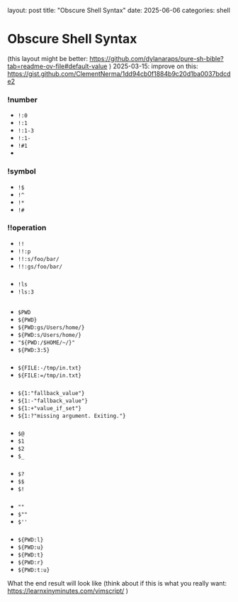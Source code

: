 layout: post
title: "Obscure Shell Syntax"
date: 2025-06-06
categories: shell

# Obscure Shell Syntax

(this layout might be better: https://github.com/dylanaraps/pure-sh-bible?tab=readme-ov-file#default-value )
2025-03-15: improve on this: https://gist.github.com/ClementNerma/1dd94cb0f1884b9c20d1ba0037bdcde2

### !number

* `!:0`
* `!:1`
* `!:1-3`
* `!:1-`
* `!#1`
*  
### !symbol
* `!$`
* `!^`
* `!*`
* `!#`

### !!operation

* `!!`
* `!!:p`
* `!!:s/foo/bar/`
* `!!:gs/foo/bar/`

###
* `!ls`
* `!ls:3`

## 
###
* `$PWD`
* `${PWD}`
* `${PWD:gs/Users/home/}`
* `${PWD:s/Users/home/}`
* `"${PWD:/$HOME/~/}"`
* `${PWD:3:5}`

###

* `${FILE:-/tmp/in.txt}`
* `${FILE:=/tmp/in.txt}`

###
* `${1:"fallback_value"}`
* `${1:-"fallback_value"}`
* `${1:+"value_if_set"}`
* `${1:?"missing argument. Exiting."}`

###

* `$@`
* `$1`
* `$2`
* `$_`

###
* `$?`
* `$$`
* `$!`

###

* `""`
* `$""`
* `$''`

###

* `${PWD:l}`
* `${PWD:u}`
* `${PWD:t}`
* `${PWD:r}`
* `${PWD:t:u}`

What the end result will look like (think about if this is what you really want: https://learnxinyminutes.com/vimscript/ )